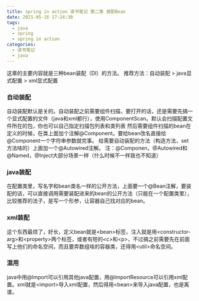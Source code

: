 ```yaml
---
title: spring in action 读书笔记 第二章 装配Bean
date: 2021-05-16 17:24:30
tags:
  - java
  - spring
  - spring in action
categories:
  - 读书笔记
  - java
---
```

这章的主要内容就是三种bean装配（DI）的方法。
推荐方法：自动装配 &gt; java显式配置 &gt; xml显式配置
### 自动装配
自动装配默认是关的。自动装配之前需要组件扫描，要打开的话，还是需要先搞一个显式配置的文件（java和xml都行），使用ComponentScan。默认会扫描配置文件所在的包，你也可以自己指定扫描包列表和类列表
然后需要组件扫描的bean在定义的时候，在类上面加个注解@Component。要给bean改名直接给@Component一个字符串参数就完事。
给需要自动装配的方法（构造方法，set方法啥的）上面加一个@Autowired注解。
注：@Componen，@Autowired和 @Named，@Inject大部分场景一样（什么时候不一样我也不知道）
### java装配
在配置类里，写名字和bean类名一样的公开方法，上面要一个@Bean注解，要装配的话，可以直接调用需要装配进来的bean的公开方法（只能在一个配置类里），比较推荐的法子，是写一个形参，让容器自己找对应的bean。
### xml装配
这个东西最烦了，好长，定义bean就是&lt;bean&gt;标签，注入就是用&lt;constructor-arg&gt;和&lt;property&gt;两个标签，或者有短的&lt;c&gt;和&lt;p&gt;，不过搞之前需要先在前面写上他们的命名空间，而且要弄数组啥的容器类，还得用&lt;util&gt;命名空间。
### 混用
java中用@Import可以引用其他java配置，用@ImportResource可以引用xml配置。xml就是&lt;import&gt;导入xml配置，然后得用&lt;bean&gt;来导入java配置，也是离谱。